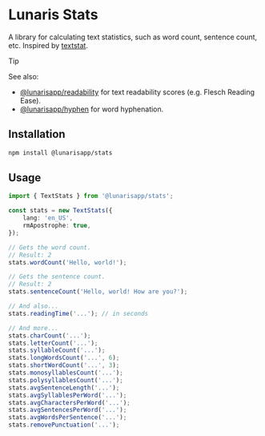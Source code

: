 # Lunaris Stats

A library for calculating text statistics, such as word count, sentence count, etc. Inspired by [textstat](https://github.com/textstat/textstat).

> [!TIP]
> See also:
>   - [@lunarisapp/readability](https://github.com/LunarisApp/text-tools/tree/main/packages/readability) for text readability scores (e.g. Flesch Reading Ease).
>   - [@lunarisapp/hyphen](https://github.com/LunarisApp/text-tools/tree/main/packages/hyphen) for word hyphenation.

## Installation

```bash
npm install @lunarisapp/stats
```

## Usage

```typescript
import { TextStats } from '@lunarisapp/stats';

const stats = new TextStats({
    lang: 'en_US',
    rmApostrophe: true,
});

// Gets the word count.
// Result: 2
stats.wordCount('Hello, world!');

// Gets the sentence count.
// Result: 2
stats.sentenceCount('Hello, world! How are you?');

// And also...
stats.readingTime('...'); // in seconds

// And more...
stats.charCount('...');
stats.letterCount('...');
stats.syllableCount('...');
stats.longWordsCount('...', 6);
stats.shortWordCount('...', 3);
stats.monosyllablesCount('...');
stats.polysyllablesCount('...');
stats.avgSentenceLength('...');
stats.avgSyllablesPerWord('...');
stats.avgCharactersPerWord('...');
stats.avgSentencesPerWord('...');
stats.avgWordsPerSentence('...');
stats.removePunctuation('...');
```